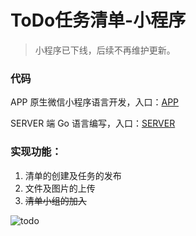 # ToDo任务清单-小程序

> 小程序已下线，后续不再维护更新。

### 代码

APP 原生微信小程序语言开发，入口：[APP](https://github.com/funcfang/ToDoList-wechatApp/tree/main/app)

SERVER 端 Go 语言编写，入口：[SERVER](https://github.com/funcfang/ToDoList-wechatApp/tree/main/server)

### 实现功能：

1. 清单的创建及任务的发布
2. 文件及图片的上传
3. ~~清单小组的加入~~

<img src="https://oss.funcfang.cn/images/todo.png" alt="todo"  />